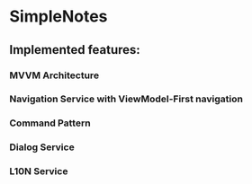 # SimpleNotes

## Implemented features:

### MVVM Architecture
### Navigation Service with ViewModel-First navigation
### Command Pattern
### Dialog Service
### L10N Service
